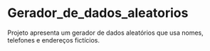 # Gerador_de_dados_aleatorios
Projeto apresenta um gerador de dados aleatórios que usa nomes, telefones e endereços fictícios. 
